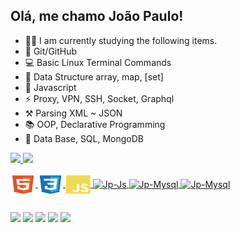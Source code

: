 ## Olá, me chamo João Paulo!

- 👨‍🎓 I am currently studying the following items.
- 🌱 Git/GitHub
- 💻 Basic Linux Terminal Commands
- 🚦  Data Structure array, map, [set] 
- 💞️ Javascript
- ⚡ Proxy, VPN, SSH, Socket, Graphql
- ⚒️ Parsing XML ~ JSON
- 📚 OOP, Declarative Programming 
- 🎲 Data Base, SQL, MongoDB


 <div>
  <a href="https://github.com/joao-p4uluzz">
  <img height="180em" src="https://github-readme-stats.vercel.app/api?username=joao-p4uluzz&show_icons=true&theme=dark&include_all_commits=true&count_private=true"/>
  <img height="180em" src="https://github-readme-stats.vercel.app/api/top-langs/?username=joao-p4uluzz&layout=compact&langs_count=7&theme=dark"/>
</div>


<div style="display: inline_block"><br>
  <img align="center" alt="Jp-HTML" height="30" width="40" src="https://raw.githubusercontent.com/devicons/devicon/master/icons/html5/html5-original.svg">
  <img align="center" alt="Jp-CSS" height="30" width="40" src="https://raw.githubusercontent.com/devicons/devicon/master/icons/css3/css3-original.svg">
  <img align="center" alt="Jp-Js" height="30" width="40" src="https://raw.githubusercontent.com/devicons/devicon/master/icons/javascript/javascript-plain.svg">
  <img align="center" alt="Jp-Js" height="30" width="40" src="https://cdn.jsdelivr.net/gh/devicons/devicon/icons/php/php-original.svg" />
  

  <img align="center" alt="Jp-Mysql" height="30" width="40" src="https://cdn.jsdelivr.net/gh/devicons/devicon/icons/mysql/mysql-original-wordmark.svg" />
  <img align="center" alt="Jp-Mysql" height="30" width="40" src="https://cdn.jsdelivr.net/gh/devicons/devicon/icons/photoshop/photoshop-line.svg" />
</div>

##

<div> 
  <a href="https://www.youtube.com/channel/UCXH68u7fdMFsix5FmHpIdRw" target="_blank"><img src="https://img.shields.io/badge/YouTube-FF0000?style=for-the-badge&logo=youtube&logoColor=white" target="_blank"></a>
  <a href="https://www.instagram.com/jotape_on/" target="_blank"><img src="https://img.shields.io/badge/-Instagram-%23E4405F?style=for-the-badge&logo=instagram&logoColor=white" target="_blank"></a>
 <a href="https://discord.gg/ebhc2JCt" target="_blank"><img src="https://img.shields.io/badge/Discord-7289DA?style=for-the-badge&logo=discord&logoColor=white" target="_blank"></a> 
  <a href = "mailto:jotapeon666@gmail"><img src="https://img.shields.io/badge/-Gmail-%23333?style=for-the-badge&logo=gmail&logoColor=white" target="_blank"></a>
  <a href="https://www.linkedin.com/in/jo%C3%A3o-paulo-santos-de-souza-7a955a185/" target="_blank"><img src="https://img.shields.io/badge/-LinkedIn-%230077B5?style=for-the-badge&logo=linkedin&logoColor=white" target="_blank"></a> 
